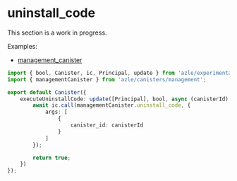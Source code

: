 # uninstall_code

This section is a work in progress.

Examples:

- [management_canister](https://github.com/demergent-labs/azle/tree/main/examples/management_canister)

```typescript
import { bool, Canister, ic, Principal, update } from 'azle/experimental';
import { managementCanister } from 'azle/canisters/management';

export default Canister({
    executeUninstallCode: update([Principal], bool, async (canisterId) => {
        await ic.call(managementCanister.uninstall_code, {
            args: [
                {
                    canister_id: canisterId
                }
            ]
        });

        return true;
    })
});
```
